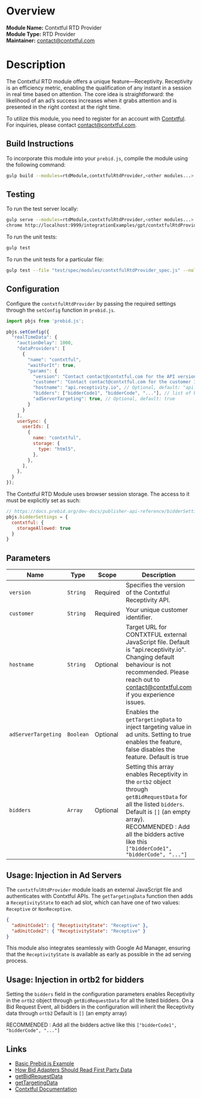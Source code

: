 # Overview

**Module Name:** Contxtful RTD Provider  
**Module Type:** RTD Provider  
**Maintainer:** [contact@contxtful.com](mailto:contact@contxtful.com)

# Description

The Contxtful RTD module offers a unique feature—Receptivity. Receptivity is an efficiency metric, enabling the qualification of any instant in a session in real time based on attention. The core idea is straightforward: the likelihood of an ad’s success increases when it grabs attention and is presented in the right context at the right time.

To utilize this module, you need to register for an account with [Contxtful](https://contxtful.com). For inquiries, please contact [contact@contxtful.com](mailto:contact@contxtful.com).

## Build Instructions

To incorporate this module into your `prebid.js`, compile the module using the following command:

```sh
gulp build --modules=rtdModule,contxtfulRtdProvider,<other modules...>
```

## Testing

To run the test server locally:
```sh
gulp serve --modules=rtdModule,contxtfulRtdProvider,<other modules...> --fix --nolint --notest
chrome http://localhost:9999/integrationExamples/gpt/contxtfulRtdProvider_example.html
```

To run the unit tests:

```bash
gulp test
```

To run the unit tests for a particular file:
```bash
gulp test --file "test/spec/modules/contxtfulRtdProvider_spec.js" --nolint
```

## Configuration

Configure the `contxtfulRtdProvider` by passing the required settings through the `setConfig` function in `prebid.js`.

```js
import pbjs from 'prebid.js';

pbjs.setConfig({
  "realTimeData": {
    "auctionDelay": 1000,
    "dataProviders": [
      {
        "name": "contxtful",
        "waitForIt": true,
        "params": {
          "version": "Contact contact@contxtful.com for the API version",
          "customer": "Contact contact@contxtful.com for the customer ID",
          "hostname": "api.receptivity.io", // Optional, default: "api.receptivity.io"
          "bidders": ["bidderCode1", "bidderCode", "..."], // list of bidders
          "adServerTargeting": true, // Optional, default: true
        }
      }
    ],
    userSync: {
      userIds: [
        {
          name: "contxtful",
          storage: {
            type: "html5",
          },
        },
      ],
    },
  }
});
```

The Contxtful RTD Module uses browser session storage. The access to it must be explicitly set as such:

```javascript
// https://docs.prebid.org/dev-docs/publisher-api-reference/bidderSettings.html
pbjs.bidderSettings = {
  contxtful: {
    storageAllowed: true
  }
}
```

## Parameters

| Name                | Type     | Scope    | Description                                |
|---------------------|----------|----------|--------------------------------------------|
| `version`           | `String` | Required | Specifies the version of the Contxtful Receptivity API.  |
| `customer`          | `String` | Required | Your unique customer identifier.           |
| `hostname`          | `String` | Optional | Target URL for CONTXTFUL external JavaScript file. Default is "api.receptivity.io". Changing default behaviour is not recommended. Please reach out to contact@contxtful.com if you experience issues. |
| `adServerTargeting` | `Boolean`| Optional | Enables the `getTargetingData` to inject targeting value in ad units. Setting to true enables the feature, false disables the feature. Default is true      |
| `bidders`           | `Array`  | Optional | Setting this array enables Receptivity in the `ortb2` object through `getBidRequestData` for all the listed `bidders`. Default is `[]` (an empty array). RECOMMENDED : Add all the bidders active like this `["bidderCode1", "bidderCode", "..."]` |

## Usage: Injection in Ad Servers

The `contxtfulRtdProvider` module loads an external JavaScript file and authenticates with Contxtful APIs. The `getTargetingData` function then adds a `ReceptivityState` to each ad slot, which can have one of two values: `Receptive` or `NonReceptive`.

```json
{
  "adUnitCode1": { "ReceptivityState": "Receptive" },
  "adUnitCode2": { "ReceptivityState": "Receptive" }
}
```

This module also integrates seamlessly with Google Ad Manager, ensuring that the `ReceptivityState` is available as early as possible in the ad serving process.

## Usage: Injection in ortb2 for bidders

Setting the `bidders` field in the configuration parameters enables Receptivity in the `ortb2` object through `getBidRequestData` for all the listed bidders.
On a Bid Request Event, all bidders in the configuration will inherit the Receptivity data through `ortb2`
Default is `[]` (an empty array)

RECOMMENDED : Add all the bidders active like this `["bidderCode1", "bidderCode", "..."]`

## Links

- [Basic Prebid.js Example](https://docs.prebid.org/dev-docs/examples/basic-example.html)
- [How Bid Adapters Should Read First Party Data](https://docs.prebid.org/features/firstPartyData.html#how-bid-adapters-should-read-first-party-data)
- [getBidRequestData](https://docs.prebid.org/dev-docs/add-rtd-submodule.html#getbidrequestdata)
- [getTargetingData](https://docs.prebid.org/dev-docs/add-rtd-submodule.html#gettargetingdata)
- [Contxtful Documentation](https://documentation.contxtful.com/)

